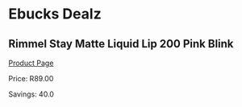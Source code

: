 
# Ebucks Dealz
## Rimmel Stay Matte Liquid Lip 200 Pink Blink
[Product Page](https://www.ebucks.com/web/shop/productSelected.do?prodId=676068303&catId=1158500262)

Price: R89.00

Savings: 40.0


	